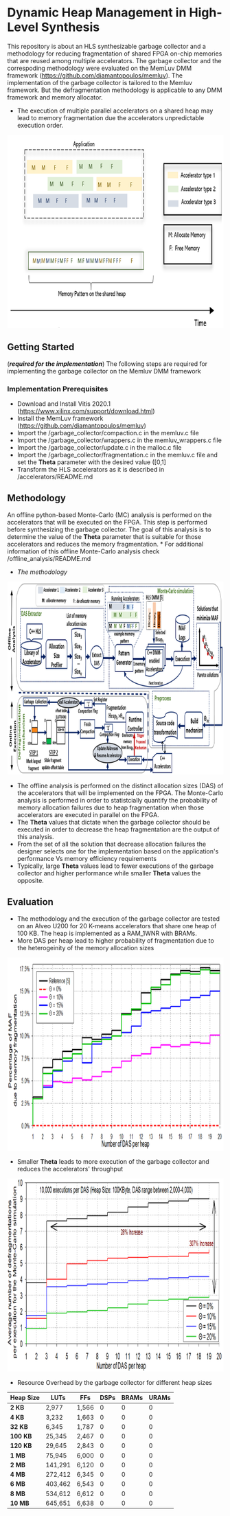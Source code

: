 # Dynamic Heap Management in High-Level Synthesis
This repository is about an HLS synthesizable garbage collector and a methodology for reducing fragmentation of shared FPGA on-chip memories that are reused among multiple accelerators.
The garbage collector and the correspoding methodology were evaluated on the MemLuv DMM framework (https://github.com/diamantopoulos/memluv).
The implementation of the garbage collector is tailored to the Memluv framework. But the defragmentation methodology is applicable to any DMM framework and memory allocator. 

* The execution of multiple parallel accelerators on a shared heap may lead to memory fragmentation due the accelerators unpredictable execution order.

<p>
    <img src="resources/random.png" width="900" height="450">
</p>

 
## Getting Started

(***required for the implementation***) The following steps are required for implementing the garbage collector on the Memluv DMM framework
### Implementation Prerequisites

* Download and Install Vitis 2020.1 (https://www.xilinx.com/support/download.html)
* Install the MemLuv framework (https://github.com/diamantopoulos/memluv)
* Import the /garbage_collector/compaction.c in the memluv.c file 
* Import the /garbage_collector/wrappers.c in the memluv_wrappers.c file
* Import the /garbage_collector/update.c in the malloc.c file
* Import the /garbage_collector/fragmentation.c in the memluv.c file and set the **Theta** parameter with the desired value ([0,1]
* Transform the HLS accelerators as it is described in /accelerators/README.md


## Methodology
An offline python-based Monte-Carlo (MC) analysis is performed on the accelerators that will be executed on the FPGA. This step is performed before synthesizing the garbage collector.
The goal of this analysis is to determine the value of the **Theta** parameter that is suitable for those accelerators and reduces the memory fragmentation. * For additional information of this offline Monte-Carlo analysis check /offline_analysis/README.md
* *The methodology*
<p>
    <img src="resources/flow.png" width="1900" height="450">
</p>

* The offline analysis is performed on the distinct allocation sizes (DAS) of the accelerators that will be implemented on the FPGA. The Monte-Carlo analysis is performed in order to statistcially quantify
the probability of memory allocation failures due to heap fragmentation when those accelerators are executed in parallel on the FPGA.
* The **Theta** values that dictate when the garbage collector should be executed in order to decrease the heap fragmentation are the output of this analysis.
* From the set of all the solution that decrease allocation failures the designer selects one for the implementation based on the application's performance Vs memory efficiency requirements
* Typically, large **Theta** values lead to fewer executions of the garbage collector and higher performance while smaller **Theta** values the opposite.
 

## Evaluation
* The methodology and the execution of the garbage collector are tested on an Alveo U200 for 20 K-means accelerators that share one heap of 100 KB. The heap is implemented as a RAM_1WNR with BRAMs.
* More DAS per heap lead to higher probability of fragmentation due to the heterogeinity of the memory allocation sizes
<p>
    <img src="resources/decrease_mafs.png" width="900" height="450">
</p>

* Smaller **Theta** leads to more execution of the garbage collector and reduces the accelerators' throughput
<p>
    <img src="resources/compactions.png" width="900" height="450">
</p>

* Resource Overhead by the garbage collector for different heap sizes

| **Heap Size**  | **LUTs**     | **FFs**    | **DSPs**                 | **BRAMs**                | **URAMs**   |
|----------------|--------------|------------|--------------------------|--------------------------|-------------|
| **2 KB**           | 2,977        | 1,566      | 0                        | 0 | 0 |
| **4 KB**           | 3,232        | 1,663      | 0                        | 0 | 0 |
| **32 KB**          | 6,345        | 1,787      | 0                        | 0 | 0 |
| **100 KB**         | 25,345       | 2,467      | 0                        | 0 | 0 |
| **120 KB**         | 29,645       | 2,843      | 0                        | 0 | 0 |
| **1 MB**           | 75,945       | 6,000      | 0                        | 0 | 0 |
| **2 MB**           | 141,291      | 6,120      | 0                        | 0 | 0 |
| **4 MB**           | 272,412      | 6,345      | 0                        | 0 | 0 |
| **6 MB**           |  403,462     | 6,543      | 0                        | 0 | 0 |
| **8 MB**           | 534,612      | 6,612      | 0                        | 0 | 0 |
| **10 MB**          | 645,651      | 6,638      | 0                        | 0 | 0 |





